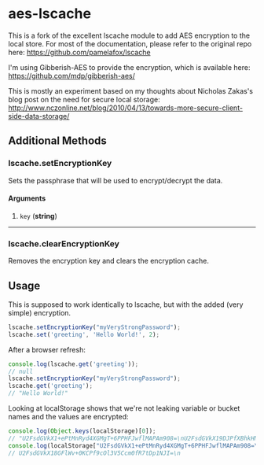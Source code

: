 aes-lscache
===============================
This is a fork of the excellent lscache module to add AES encryption to the local store. For most of the documentation, please refer to the original repo here:
https://github.com/pamelafox/lscache

I'm using Gibberish-AES to provide the encryption, which is available here:
https://github.com/mdp/gibberish-aes/

This is mostly an experiment based on my thoughts about Nicholas Zakas's blog post on the need for secure local storage:
http://www.nczonline.net/blog/2010/04/13/towards-more-secure-client-side-data-storage/

Additional Methods
-------

### lscache.setEncryptionKey
Sets the passphrase that will be used to encrypt/decrypt the data.
#### Arguments
1. `key` (**string**)

* * *

### lscache.clearEncryptionKey
Removes the encryption key and clears the encryption cache.

Usage
-------

This is supposed to work identically to lscache, but with the added (very simple) encryption.

```js
lscache.setEncryptionKey("myVeryStrongPassword");
lscache.set('greeting', 'Hello World!', 2);
```

After a browser refresh:

```js
console.log(lscache.get('greeting'));
// null
lscache.setEncryptionKey("myVeryStrongPassword");
lscache.get('greeting');
// "Hello World!"
```

Looking at localStorage shows that we're not leaking variable or bucket names and the values are encrypted:
```js
console.log(Object.keys(localStorage)[0]);
// "U2FsdGVkX1+ePtMnRyd4XGMgT+6PPHFJwflMAPAm908=\nU2FsdGVkX19DJPfXBhkHNWqOe4eZjjU6jqbRH9Nssjg=\nU2FsdGVkX1+wCOwnYu8kW5cL3PtLDfuM6ZbcqIqzFB9orHCIR13okZxEWYBf7HzG\n"
console.log(localStorage["U2FsdGVkX1+ePtMnRyd4XGMgT+6PPHFJwflMAPAm908=\nU2FsdGVkX19DJPfXBhkHNWqOe4eZjjU6jqbRH9Nssjg=\nU2FsdGVkX1+wCOwnYu8kW5cL3PtLDfuM6ZbcqIqzFB9orHCIR13okZxEWYBf7HzG\n"]);
// U2FsdGVkX18GFlWv+0KCPf9cOl3V5Ccm0fR7tDp1NJI=\n
```

